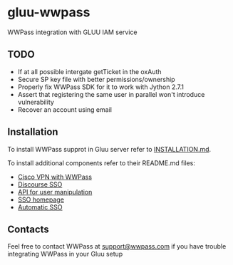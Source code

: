 # gluu-wwpass

WWPass integration with GLUU IAM service

## TODO
 - If at all possible intergate getTicket in the oxAuth
 - Secure SP key file with better permissions/ownership
 - Properly fix WWPass SDK for it to work with Jython 2.7.1
 - Assert that registering the same user in parallel won't introduce vulnerability
 - Recover an account using email

## Installation

To install WWPass supprot in Gluu server refer to [INSTALLATION.md](INSTALLATION.md).

To install additional components refer to their README.md files:
 - [Cisco VPN with WWPass](radius-nonce/README.md)
 - [Discourse SSO](discourse-sso/README.md)
 - [API for user manipulation](api/README.md)
 - [SSO homepage](nomepage/README.md)
 - [Automatic SSO](AUTO_SSO.md)

## Contacts

Feel free to contact WWPass at support@wwpass.com if you have trouble integrating WWPass in your Gluu setup